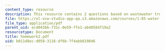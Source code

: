 ```yaml
---
content_type: resource
description: This resource contains 2 questions based on wastewater treatment system.
file: https://ol-ocw-studio-app-qa.s3.amazonaws.com/courses/1-85-water-and-wastewater-treatment-engineering-spring-2006/b011d8ecd0583116df6b7f4abb819846_homework2.pdf
file_type: application/pdf
parent_uid: ec4043bb-731c-0e59-ffe1-ab40584f19a2
resourcetype: Document
title: homework2.pdf
uid: b011d8ec-d058-3116-df6b-7f4abb819846
---
```

